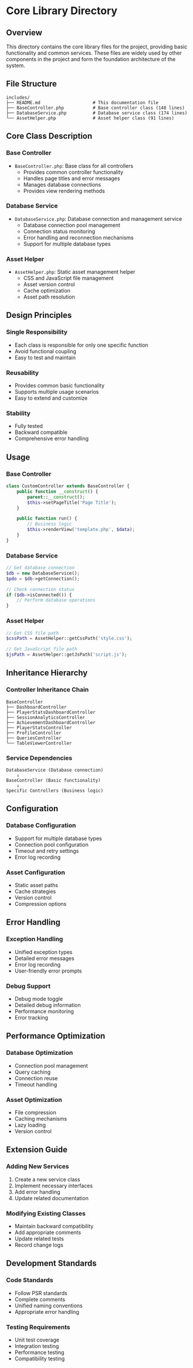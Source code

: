 # Core Library Directory

## Overview

This directory contains the core library files for the project, providing basic functionality and common services. These files are widely used by other components in the project and form the foundation architecture of the system.

## File Structure

```
includes/
├── README.md                    # This documentation file
├── BaseController.php           # Base controller class (148 lines)
├── DatabaseService.php          # Database service class (174 lines)
└── AssetHelper.php              # Asset helper class (91 lines)
```

## Core Class Description

### Base Controller

- `BaseController.php`: Base class for all controllers
  - Provides common controller functionality
  - Handles page titles and error messages
  - Manages database connections
  - Provides view rendering methods

### Database Service

- `DatabaseService.php`: Database connection and management service
  - Database connection pool management
  - Connection status monitoring
  - Error handling and reconnection mechanisms
  - Support for multiple database types

### Asset Helper

- `AssetHelper.php`: Static asset management helper
  - CSS and JavaScript file management
  - Asset version control
  - Cache optimization
  - Asset path resolution

## Design Principles

### Single Responsibility

- Each class is responsible for only one specific function
- Avoid functional coupling
- Easy to test and maintain

### Reusability

- Provides common basic functionality
- Supports multiple usage scenarios
- Easy to extend and customize

### Stability

- Fully tested
- Backward compatible
- Comprehensive error handling

## Usage

### Base Controller

```php
class CustomController extends BaseController {
    public function __construct() {
        parent::__construct();
        $this->setPageTitle('Page Title');
    }

    public function run() {
        // Business logic
        $this->renderView('template.php', $data);
    }
}
```

### Database Service

```php
// Get database connection
$db = new DatabaseService();
$pdo = $db->getConnection();

// Check connection status
if ($db->isConnected()) {
    // Perform database operations
}
```

### Asset Helper

```php
// Get CSS file path
$cssPath = AssetHelper::getCssPath('style.css');

// Get JavaScript file path
$jsPath = AssetHelper::getJsPath('script.js');
```

## Inheritance Hierarchy

### Controller Inheritance Chain

```
BaseController
├── DashboardController
├── PlayerStatsDashboardController
├── SessionAnalyticsController
├── AchievementDashboardController
├── PlayerStatsController
├── ProfileController
├── QueriesController
└── TableViewerController
```

### Service Dependencies

```
DatabaseService (Database connection)
    ↓
BaseController (Basic functionality)
    ↓
Specific Controllers (Business logic)
```

## Configuration

### Database Configuration

- Support for multiple database types
- Connection pool configuration
- Timeout and retry settings
- Error log recording

### Asset Configuration

- Static asset paths
- Cache strategies
- Version control
- Compression options

## Error Handling

### Exception Handling

- Unified exception types
- Detailed error messages
- Error log recording
- User-friendly error prompts

### Debug Support

- Debug mode toggle
- Detailed debug information
- Performance monitoring
- Error tracking

## Performance Optimization

### Database Optimization

- Connection pool management
- Query caching
- Connection reuse
- Timeout handling

### Asset Optimization

- File compression
- Caching mechanisms
- Lazy loading
- Version control

## Extension Guide

### Adding New Services

1. Create a new service class
2. Implement necessary interfaces
3. Add error handling
4. Update related documentation

### Modifying Existing Classes

- Maintain backward compatibility
- Add appropriate comments
- Update related tests
- Record change logs

## Development Standards

### Code Standards

- Follow PSR standards
- Complete comments
- Unified naming conventions
- Appropriate error handling

### Testing Requirements

- Unit test coverage
- Integration testing
- Performance testing
- Compatibility testing
